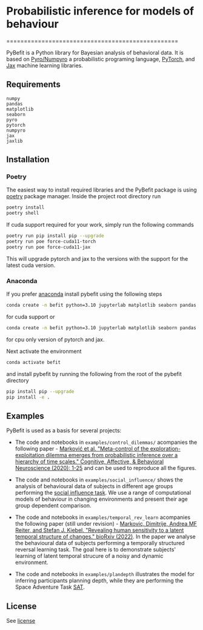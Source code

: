 # Probabilistic inference for models of behaviour
=================================================

PyBefit is a Python library for Bayesian analysis of behavioral data. It is based on [Pyro/Numpyro](pyro.ai) a probabilistic programing language, [PyTorch](https://pytorch.org/), and [Jax](https://github.com/google/jax) machine learning libraries.

Requirements
------------
    numpy
    pandas
    matplotlib
    seaborn
    pyro
    pytorch
    numpyro
    jax
    jaxlib

Installation
------------

### Poetry
The easiest way to install required libraries and the PyBefit package is using [poetry](https://python-poetry.org/) package manager. Inside the project root directory run 
```sh
poetry install
poetry shell
```

If cuda support required for your work, simply run the following commands
```sh
poetry run pip install pip --upgrade
poetry run poe force-cuda11-torch
poetry run poe force-cuda11-jax
```
This will upgrade pytorch and jax to the versions with the support for the latest cuda version.

### Anaconda
If you prefer [anaconda](https://conda.io/miniconda.html) install pybefit using the following steps 
```sh
conda create -n befit python=3.10 jupyterlab matplotlib seaborn pandas jax cuda-nvcc pytorch torchvision torchaudio cudatoolkit=11.6 -c pytorch -c conda-forge -c nvidia
```
for cuda support or 
```sh
conda create -n befit python=3.10 jupyterlab matplotlib seaborn pandas pytorch torchvision torchaudio cpuonly -c pytorch
```
for cpu only version of pytorch and jax. 

Next activate the environment
```sh
conda activate befit
```
and install pybefit by running the following from the root of the pybefit directory
```sh
pip install pip --upgrade
pip install -e .
```

Examples
--------
PyBefit is used as a basis for several projects:
 * The code and notebooks in `examples/control_dilemmas/` acompanies the following paper - [Marković et al. "Meta-control of the exploration-exploitation dilemma emerges from probabilistic inference over a hierarchy of time scales." Cognitive, Affective, & Behavioral Neuroscience (2020): 1-25](https://link.springer.com/article/10.3758/s13415-020-00837-x) and can be used to reproduce all the figures.

 * The code and notebooks in `examples/social_influence/` shows the analysis of behavioural data of subjects in different age groups performing the [social influence task](https://academic.oup.com/scan/article/12/4/618/2948767?login=true). We use a range of computational models of behaviour in changing environments and present their age group dependent comparison.

 * The code and notebooks in `examples/temporal_rev_learn` acompanies the following paper (still under revision) - [Markovic, Dimitrije, Andrea MF Reiter, and Stefan J. Kiebel. "Revealing human sensitivity to a latent temporal structure of changes." bioRxiv (2022)](https://www.biorxiv.org/content/10.1101/2022.06.05.494870v1.abstract). In the paper we analyse the behavioural data of subjects performing a temporally structured reversal learning task. The goal here is to demonstrate subjects' learning of latent temporal strucure of a noisy and dynamic environment.

 * The code and notebooks in `examples/plandepth` illustrates the model for inferring participants planning depth, while they are performing the Space Adventure Task [SAT](https://github.com/dimarkov/sat).

License
-------
See [license](LICENSE.md)

